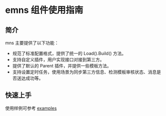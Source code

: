 # emns 组件使用指南
## 简介
mns 主要提供了以下功能：

- 规范了标准配置格式，提供了统一的 Load().Build() 方法。
- 支持自定义插件，用户实现接口对接到第三方。
- 提供了默认的 Parent 插件，并提供一些模板方法。
- 支持设置定时任务，使用场景为同步第三方信息、检测模板审核状态、消息是否送达成功等。

## 快速上手

使用样例可参考 [examples](./examples/main.go)
